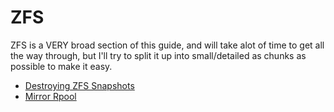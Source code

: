# ZFS

ZFS is a VERY broad section of this guide, and will take alot of time to get all the way through, but 
I'll try to split it up into small/detailed as chunks as possible to make it easy.

* [Destroying ZFS Snapshots](destroying-old-zfs-snapshots.md)
* [Mirror Rpool](Mirror-Rpool.md)
